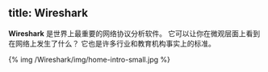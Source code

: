 title: Wireshark
---

**Wireshark** 是世界上最重要的网络协议分析软件。 它可以让你在微观层面上看到在网络上发生了什么？ 它也是许多行业和教育机构事实上的标准。

   
   
 
{% img /Wireshark/img/home-intro-small.jpg %}

